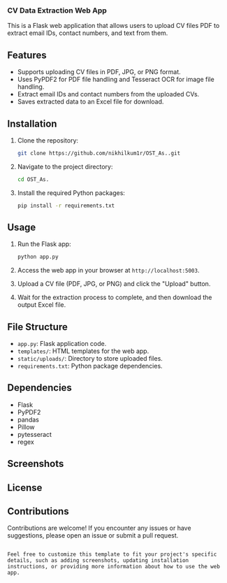 
### CV Data Extraction Web App

This is a Flask web application that allows users to upload CV files PDF to extract email IDs, contact numbers, and text from them.

## Features

- Supports uploading CV files in PDF, JPG, or PNG format.
- Uses PyPDF2 for PDF file handling and Tesseract OCR for image file handling.
- Extract email IDs and contact numbers from the uploaded CVs.
- Saves extracted data to an Excel file for download.

## Installation

1. Clone the repository:
   ```bash
   git clone https://github.com/nikhilkum1r/OST_As..git
   ```

2. Navigate to the project directory:
   ```bash
   cd OST_As.
   ```

3. Install the required Python packages:
   ```bash
   pip install -r requirements.txt
   ```

## Usage

1. Run the Flask app:
   ```bash
   python app.py
   ```

2. Access the web app in your browser at `http://localhost:5003`.

3. Upload a CV file (PDF, JPG, or PNG) and click the "Upload" button.

4. Wait for the extraction process to complete, and then download the output Excel file.

## File Structure

- `app.py`: Flask application code.
- `templates/`: HTML templates for the web app.
- `static/uploads/`: Directory to store uploaded files.
- `requirements.txt`: Python package dependencies.

## Dependencies

- Flask
- PyPDF2
- pandas
- Pillow
- pytesseract
- regex

## Screenshots


## License



## Contributions

Contributions are welcome! If you encounter any issues or have suggestions, please open an issue or submit a pull request.
```

Feel free to customize this template to fit your project's specific details, such as adding screenshots, updating installation instructions, or providing more information about how to use the web app.
